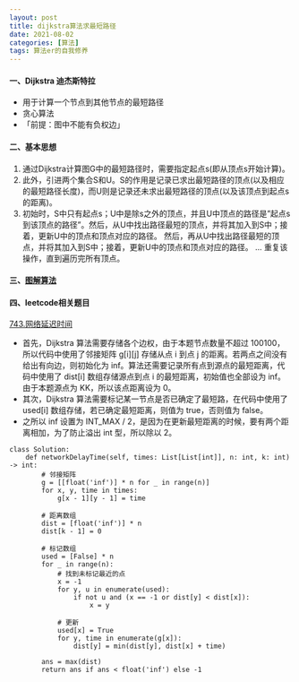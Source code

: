```yaml
---
layout: post
title: dijkstra算法求最短路径
date: 2021-08-02
categories: [算法]
tags: 算法er的自我修养
---
```


#### 一、Dijkstra 迪杰斯特拉
- 用于计算一个节点到其他节点的最短路径
- 贪心算法
- 「前提：图中不能有负权边」


#### 二、基本思想
1. 通过Dijkstra计算图G中的最短路径时，需要指定起点s(即从顶点s开始计算)。
2. 此外，引进两个集合S和U。S的作用是记录已求出最短路径的顶点(以及相应的最短路径长度)，而U则是记录还未求出最短路径的顶点(以及该顶点到起点s的距离)。
3. 初始时，S中只有起点s；U中是除s之外的顶点，并且U中顶点的路径是”起点s到该顶点的路径”。然后，从U中找出路径最短的顶点，并将其加入到S中；接着，更新U中的顶点和顶点对应的路径。 然后，再从U中找出路径最短的顶点，并将其加入到S中；接着，更新U中的顶点和顶点对应的路径。 … 重复该操作，直到遍历完所有顶点。

#### 三、[图解算法](https://www.cnblogs.com/littlewrong/p/9196060.html)

#### 四、leetcode相关题目
[743.网络延迟时间](https://leetcode-cn.com/problems/network-delay-time/)
- 首先，Dijkstra 算法需要存储各个边权，由于本题节点数量不超过 100100，所以代码中使用了邻接矩阵 g[i][j] 存储从点 i 到点 j 的距离。若两点之间没有给出有向边，则初始化为 inf。算法还需要记录所有点到源点的最短距离，代码中使用了 dist[i] 数组存储源点到点 i 的最短距离，初始值也全部设为 inf。由于本题源点为 KK，所以该点距离设为 0。
- 其次，Dijkstra 算法需要标记某一节点是否已确定了最短路，在代码中使用了 used[i] 数组存储，若已确定最短距离，则值为 true，否则值为 false。
- 之所以 inf 设置为 INT_MAX / 2，是因为在更新最短距离的时候，要有两个距离相加，为了防止溢出 int 型，所以除以 2。
```
class Solution:
    def networkDelayTime(self, times: List[List[int]], n: int, k: int) -> int:
        # 邻接矩阵
        g = [[float('inf')] * n for _ in range(n)]
        for x, y, time in times:
            g[x - 1][y - 1] = time

        # 距离数组
        dist = [float('inf')] * n
        dist[k - 1] = 0

        # 标记数组
        used = [False] * n
        for _ in range(n):
            # 找到未标记最近的点
            x = -1
            for y, u in enumerate(used):
                if not u and (x == -1 or dist[y] < dist[x]):
                    x = y
            
            # 更新
            used[x] = True
            for y, time in enumerate(g[x]):
                dist[y] = min(dist[y], dist[x] + time)

        ans = max(dist)
        return ans if ans < float('inf') else -1

```

